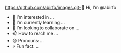 https://github.com/abirfo/images.git- 👋 Hi, I’m @abirfo
- 👀 I’m interested in ...
- 🌱 I’m currently learning ...
- 💞️ I’m looking to collaborate on ...
- 📫 How to reach me ...
- 😄 Pronouns: ...
- ⚡ Fun fact: ...

<!---
abirfo/abirfo is a ✨ special ✨ repository because its `README.md` (this file) appears on your GitHub profile.
You can click the Preview link to take a look at your changes.
--->
